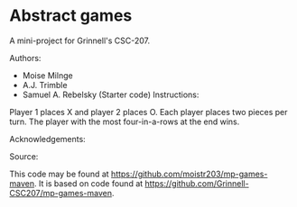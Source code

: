 # Abstract games

A mini-project for Grinnell's CSC-207.

Authors:

* Moise Milnge
* A.J. Trimble
* Samuel A. Rebelsky (Starter code)
Instructions:

Player 1 places X and player 2 places O. Each player places two pieces per turn. The player with the most four-in-a-rows at the end wins.

Acknowledgements:

Source:

This code may be found at <https://github.com/moistr203/mp-games-maven>. It is based on code found at <https://github.com/Grinnell-CSC207/mp-games-maven>.
